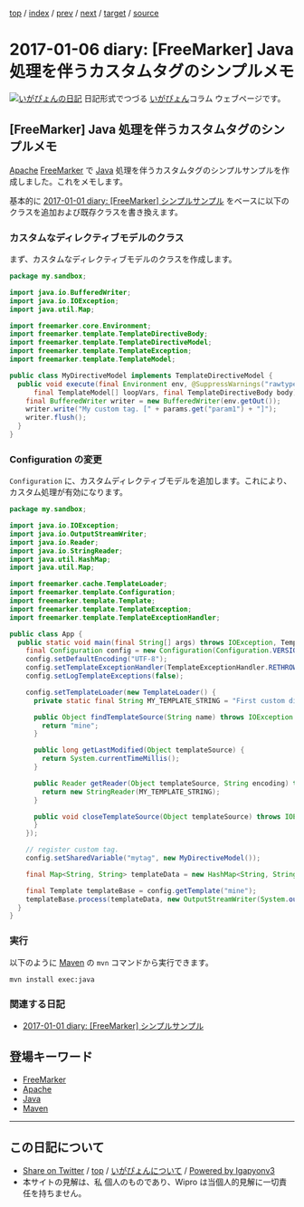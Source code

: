 [top](../index.html) 
 / [index](index.html) 
 / [prev](ig170105.html) 
 / [next](ig170107.html) 
 / [target](http://www.igapyon.jp/igapyon/diary/2017/ig170106.html) 
 / [source](https://github.com/igapyon/diary/blob/master/2017/ig170106.src.md) 

2017-01-06 diary: [FreeMarker] Java 処理を伴うカスタムタグのシンプルメモ
=====================================================================================================
[![いがぴょんの日記](http://www.igapyon.jp/igapyon/diary/images/iga200306s.jpg "いがぴょん")](http://www.igapyon.jp/igapyon/diary/memo/memoigapyon.html) 日記形式でつづる [いがぴょん](http://www.igapyon.jp/igapyon/diary/memo/memoigapyon.html)コラム ウェブページです。

## [FreeMarker] Java 処理を伴うカスタムタグのシンプルメモ

[Apache](../keyword/apache.html) [FreeMarker](../keyword/freemarker.html) で [Java](../keyword/java.html) 処理を伴うカスタムタグのシンプルサンプルを作成しました。これをメモします。

基本的に [2017-01-01 diary: [FreeMarker] シンプルサンプル](http://www.igapyon.jp/igapyon/diary/2017/ig170101.html) をベースに以下のクラスを追加および既存クラスを書き換えます。

### カスタムなディレクティブモデルのクラス

まず、カスタムなディレクティブモデルのクラスを作成します。

```Java
package my.sandbox;

import java.io.BufferedWriter;
import java.io.IOException;
import java.util.Map;

import freemarker.core.Environment;
import freemarker.template.TemplateDirectiveBody;
import freemarker.template.TemplateDirectiveModel;
import freemarker.template.TemplateException;
import freemarker.template.TemplateModel;

public class MyDirectiveModel implements TemplateDirectiveModel {
  public void execute(final Environment env, @SuppressWarnings("rawtypes") final Map params,
      final TemplateModel[] loopVars, final TemplateDirectiveBody body) throws TemplateException, IOException {
    final BufferedWriter writer = new BufferedWriter(env.getOut());
    writer.write("My custom tag. [" + params.get("param1") + "]");
    writer.flush();
  }
}
```

### Configuration の変更

`Configuration` に、カスタムディレクティブモデルを追加します。これにより、カスタム処理が有効になります。

```Java
package my.sandbox;

import java.io.IOException;
import java.io.OutputStreamWriter;
import java.io.Reader;
import java.io.StringReader;
import java.util.HashMap;
import java.util.Map;

import freemarker.cache.TemplateLoader;
import freemarker.template.Configuration;
import freemarker.template.Template;
import freemarker.template.TemplateException;
import freemarker.template.TemplateExceptionHandler;

public class App {
  public static void main(final String[] args) throws IOException, TemplateException {
    final Configuration config = new Configuration(Configuration.VERSION_2_3_25);
    config.setDefaultEncoding("UTF-8");
    config.setTemplateExceptionHandler(TemplateExceptionHandler.RETHROW_HANDLER);
    config.setLogTemplateExceptions(false);

    config.setTemplateLoader(new TemplateLoader() {
      private static final String MY_TEMPLATE_STRING = "First custom directive.\n<@mytag param1=\"MyParam1!\" />.";

      public Object findTemplateSource(String name) throws IOException {
        return "mine";
      }

      public long getLastModified(Object templateSource) {
        return System.currentTimeMillis();
      }

      public Reader getReader(Object templateSource, String encoding) throws IOException {
        return new StringReader(MY_TEMPLATE_STRING);
      }

      public void closeTemplateSource(Object templateSource) throws IOException {
      }
    });

    // register custom tag.
    config.setSharedVariable("mytag", new MyDirectiveModel());

    final Map<String, String> templateData = new HashMap<String, String>();

    final Template templateBase = config.getTemplate("mine");
    templateBase.process(templateData, new OutputStreamWriter(System.out));
  }
}
```

### 実行

以下のように [Maven](../keyword/maven.html) の `mvn` コマンドから実行できます。

```sh
mvn install exec:java
```

### 関連する日記

* [2017-01-01 diary: [FreeMarker] シンプルサンプル](http://www.igapyon.jp/igapyon/diary/2017/ig170101.html)

## 登場キーワード

* [FreeMarker](../keyword/freemarker.html)
* [Apache](../keyword/apache.html)
* [Java](../keyword/java.html)
* [Maven](../keyword/maven.html)

----------------------------------------------------------------------------------------------------

## この日記について

* [Share on Twitter](https://twitter.com/intent/tweet?hashtags=igapyon%2Cdiary%2C%E3%81%84%E3%81%8C%E3%81%B4%E3%82%87%E3%82%93%2CFreeMarker%2CApache%2CJava%2CMaven&text=%5BFreeMarker%5D+Java+%E5%87%A6%E7%90%86%E3%82%92%E4%BC%B4%E3%81%86%E3%82%AB%E3%82%B9%E3%82%BF%E3%83%A0%E3%82%BF%E3%82%B0%E3%81%AE%E3%82%B7%E3%83%B3%E3%83%97%E3%83%AB%E3%83%A1%E3%83%A2&url=http%3A%2F%2Fwww.igapyon.jp%2Figapyon%2Fdiary%2F2017%2Fig170106.html) / [top](../index.html) / [いがぴょんについて](http://www.igapyon.jp/igapyon/diary/memo/memoigapyon.html) / [Powered by Igapyonv3](https://github.com/igapyon/igapyonv3)
* 本サイトの見解は、私 個人のものであり、Wipro は当個人的見解に一切責任を持ちません。 
